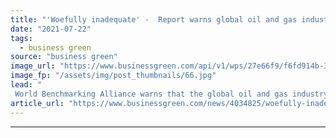 ```yaml
---
title: "'Woefully inadequate' -  Report warns global oil and gas industry set to thwart chances of a 1.5C world"
date: "2021-07-22"
tags: 
  - business green
source: "business green"
image_url: "https://www.businessgreen.com/api/v1/wps/27e66f9/f6fd914b-3ef3-4130-944d-347c23cddc60/6/iw-climate-change-004-185x114.jpg"
image_fp: "/assets/img/post_thumbnails/66.jpg"
lead: "
 World Benchmarking Alliance warns that the global oil and gas industry is on track to smash through the carbon budgets that would prevent global average temperature increases spiralling above 1.5C ..."
article_url: "https://www.businessgreen.com/news/4034825/woefully-inadequate-report-warns-global-oil-gas-industry-set-thwart-chances-5c-world"
---
```


---
